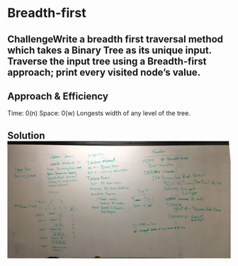 # Breadth-first

## ChallengeWrite a breadth first traversal method which takes a Binary Tree as its unique input. Traverse the input tree using a Breadth-first approach; print every visited node’s value.

## Approach & Efficiency
Time: 0(n) 
Space: 0(w) Longests width of any level of the tree.

## Solution![](Assets/breadth.jpeg)
